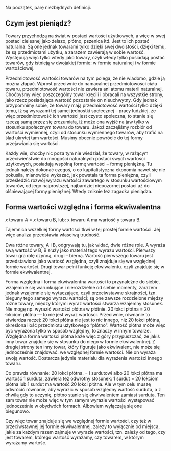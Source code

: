Na początek, parę niezbędnych definicji.

## Czym jest pieniądz?

Towary przychodzą na świat w postaci wartości użytkowych, a więc w swej postaci cielesnej jako żelazo, płótno, pszenica itd. Jest to ich postać naturalna. Są one jednak towarami tylko dzięki swej dwoistości, dzięki temu, że są przedmiotami użytku, a zarazem zawierają w sobie wartość. Występują więc tylko wtedy jako towary, czyli wtedy tylko posiadają postać towarów, gdy istnieją w dwojakiej formie: w formie naturalnej i w formie wartościowej.

Przedmiotowość wartości towarów na tym polega, że nie wiadomo, gdzie ją można złapać. Wprost przeciwnie do namacalnej przedmiotowości ciała towaru, przedmiotowość wartości nie zawiera ani atomu materii naturalnej. Choćbyśmy więc poszczególny towar kręcili i obracali na wszystkie strony, jako rzecz posiadająca wartość pozostanie on nieuchwytny. Gdy jednak przypomnimy sobie, że towary mają przedmiotowość wartości tylko dzięki temu, iż są wyrazami tej samej jednostki społecznej &ndash; pracy ludzkiej, że więc przedmiotowość ich wartości jest czysto społeczna, to stanie się rzeczą samą przez się zrozumiałą, iż może ona wyjść na jaw tylko w stosunku społecznym towaru do towaru. Jakoż zaczęliśmy rozbiór od wartości wymiennej, czyli od stosunku wymiennego towarów, aby trafić na ślad ukrytej tam wartości. Musimy obecnie powrócić do tej formy przejawiania się wartości.

Każdy wie, choćby nic poza tym nie wiedział, że towary, w rażącym przeciwieństwie do mnogości naturalnych postaci swych wartości użytkowych, posiadają wspólną formę wartości &ndash; formę pieniężną. Tu jednak należy dokonać czegoś, o co kapitalistyczna ekonomia nawet się nie pokusiła, mianowicie wykazać, jak powstała ta forma pieniężna, czyli prześledzić rozwój wyrazu wartości zawartego w stosunku wartościowym towarów, od jego najprostszej, najbardziej niepozornej postaci aż do olśniewającej formy pieniężnej. Wtedy zniknie też zagadka pieniądza.

## Forma wartości względna i forma ekwiwalentna

*x* towaru *A* = *x* towaru B, lub: x towaru A ma wartość y towaru B.

Tajemnica wszelkiej formy wartości tkwi w tej prostej formie wartości. Jej więc analiza przedstawia właściwą trudność.

Dwa różne towary, A i B, odgrywają tu, jak widać, dwie różne role. A wyraża swą wartość w B, B służy jako materiał tego wyrazu wartości. Pierwszy towar gra rolę czynną, drugi &ndash; bierną. Wartość pierwszego towaru jest przedstawiona jako wartość względna, czyli znajduje się we względnej formie wartości. Drugi towar pełni funkcję ekwiwalentu. czyli znajduje się w formie ekwiwalentnej.

Forma względna i forma ekwiwalentna wartości to przynależne do siebie, wzajemnie się warunkujące i nierozdzielne od siebie momenty, zarazem jednak wzajemnie się wytaczające, czyli przeciwstawne skrajności, tzn. bieguny tego samego wyrazu wartości; są one zawsze rozdzielone między różne towary, między którymi wyraz wartości stwarza wzajemny stosunek. Nie mogę np. wyrazić wartości płótna w płótnie. 20 łokci płótna = 20 łokciom płótna — to nie jest wyraz wartości. Przeciwnie, równanie to stwierdza raczej: 20 łokci płótna nie jest to nic innego, niż 20 łokci płótna, określona ilość przedmiotu użytkowego “płótno". Wartość płótna może więc być wyrażona tylko w sposób względny, to znaczy w innym towarze. Względna forma wartości płótna każe więc z góry przypuszczać, że jakiś inny towar znajduje się w stosunku do niego w formie ekwiwalentnej. Z drugiej strony ten inny towar, który figuruje jako ekwiwalent, nie może się jednocześnie znajdować. we względnej formie wartości. Nie on wyraża swoją wartość. Dostarcza jedynie materiału dla wyrażenia wartości innego towaru.

Co prawda równanie: 20 łokci płótna. = l surdutowi albo 20 łokci płótna ma wartość 1 surduta, zawiera też odwrotny stosunek: 1 surdut = 20 łokciom płótna lub 1 surdut ma wartość 20 łokci płótna. Ale w tym celu muszę odwrócić równanie, aby wyrazić w sposób względny wartość surduta, a z chwilą gdy to uczynię, płótno stanie się ekwiwalentem zamiast surduta. Ten sam towar nie może więc w tym samym wyrazie wartości występować jednocześnie w obydwóch formach. Albowiem wyłączają się one biegunowo.

Czy więc towar znajduje się we względnej formie wartości, czy też w przeciwstawnej jej formie ekwiwalentnej, zależy to wyłącznie od miejsca, jakie za każdym razem zajmuje w wyrazie wartości, tzn. zależy od tego, czy jest towarem, którego wartość wyrażamy, czy towarem, w którym wyrażamy wartość.
